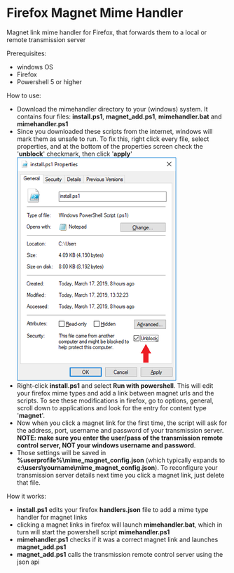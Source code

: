 # Firefox Magnet Mime Handler
Magnet link mime handler for Firefox, that forwards them to a local or remote transmission server

Prerequisites:
- windows OS
- Firefox
- Powershell 5 or higher

How to use:
- Download the mimehandler directory to your (windows) system. It contains four files: __install.ps1__, __magnet_add.ps1__, __mimehandler.bat__ and __mimehandler.ps1__
- Since you downloaded these scripts from the internet, windows will mark them as unsafe to run. To fix this, right click every file, select properties, and at the bottom of the properties screen check the '__unblock__' checkmark, then click '__apply__'
![Alt text](unblock.png?raw=true "Unblock checkmark")
- Right-click __install.ps1__ and select __Run with powershell__. This will edit your firefox mime types and add a link between magnet urls and the scripts. To see these modifications in firefox, go to options, general, scroll down to applications and look for the entry for content type '**magnet**'.
- Now when you click a magnet link for the first time, the script will ask for the address, port, username and password of your transmission server. **NOTE: make sure you enter the user/pass of the transmission remote control server, NOT your windows username and password**.
- Those settings will be saved in **%userprofile%\mime_magnet_config.json** (which typically expands to **c:\users\yourname\mime_magnet_config.json**). To reconfigure your transmission server details next time you click a magnet link, just delete that file.

How it works:
- __install.ps1__ edits your firefox __handlers.json__ file to add a mime type handler for magnet links
- clicking a magnet links in firefox will launch __mimehandler.bat__, which in turn will start the powershell script __mimehandler.ps1__
- __mimehandler.ps1__ checks if it was a correct magnet link and launches __magnet_add.ps1__
- __magnet_add.ps1__ calls the transmission remote control server using the json api
